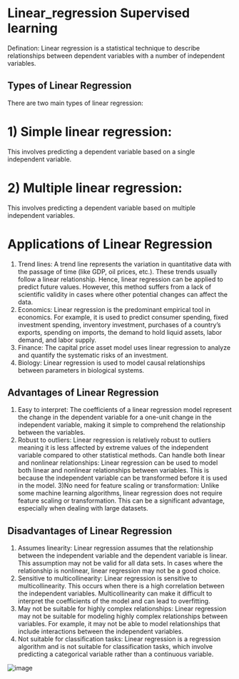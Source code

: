 # Linear_regression Supervised learning 

Defination: Linear regression is a statistical technique to describe relationships between dependent variables with a number of independent variables. 

## Types of Linear Regression
There are two main types of linear regression:

# 1) Simple linear regression: 
This involves predicting a dependent variable based on a single independent variable.
# 2) Multiple linear regression: 
This involves predicting a dependent variable based on multiple independent variables.

# Applications of Linear Regression
1) Trend lines: A trend line represents the variation in quantitative data with the passage of time (like GDP, oil prices, etc.). These trends usually follow a linear relationship. Hence, linear regression can be applied to predict future values. However, this method suffers from a lack of scientific validity in cases where other potential changes can affect the data.
2) Economics: Linear regression is the predominant empirical tool in economics. For example, it is used to predict consumer spending, fixed investment spending, inventory investment, purchases of a country’s exports, spending on imports, the demand to hold liquid assets, labor demand, and labor supply.
3) Finance: The capital price asset model uses linear regression to analyze and quantify the systematic risks of an investment.
4) Biology: Linear regression is used to model causal relationships between parameters in biological systems.

## Advantages of Linear Regression
1)  Easy to interpret: The coefficients of a linear regression model represent the change in the dependent variable for a one-unit change in the independent variable, making it simple to comprehend the relationship between the variables.
2) Robust to outliers: Linear regression is relatively robust to outliers meaning it is less affected by extreme values of the independent variable compared to other statistical methods.
Can handle both linear and nonlinear relationships: Linear regression can be used to model both linear and nonlinear relationships between variables. This is because the independent variable can be transformed before it is used in the model.
3)No need for feature scaling or transformation: Unlike some machine learning algorithms, linear regression does not require feature scaling or transformation. This can be a significant advantage, especially when dealing with large datasets.

## Disadvantages of Linear Regression
1) Assumes linearity: Linear regression assumes that the relationship between the independent variable and the dependent variable is linear. This assumption may not be valid for all data sets. In cases where the relationship is nonlinear, linear regression may not be a good choice.
2) Sensitive to multicollinearity: Linear regression is sensitive to multicollinearity. This occurs when there is a high correlation between the independent variables. Multicollinearity can make it difficult to interpret the coefficients of the model and can lead to overfitting.
3) May not be suitable for highly complex relationships: Linear regression may not be suitable for modeling highly complex relationships between variables. For example, it may not be able to model relationships that include interactions between the independent variables.
4) Not suitable for classification tasks: Linear regression is a regression algorithm and is not suitable for classification tasks, which involve predicting a categorical variable rather than a continuous variable.

![image](https://github.com/Rohitbachchhe17/Linear_regression/assets/163370274/bc724300-b70f-473a-9cbf-624bc7e150cf)

